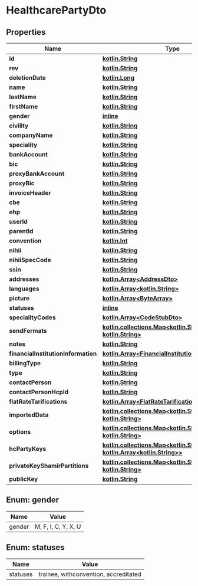 # HealthcarePartyDto

## Properties
Name | Type | Description | Notes
------------ | ------------- | ------------- | -------------
**id** | [**kotlin.String**](.md) |  | 
**rev** | [**kotlin.String**](.md) |  |  [optional]
**deletionDate** | [**kotlin.Long**](.md) |  |  [optional]
**name** | [**kotlin.String**](.md) |  |  [optional]
**lastName** | [**kotlin.String**](.md) |  |  [optional]
**firstName** | [**kotlin.String**](.md) |  |  [optional]
**gender** | [**inline**](#GenderEnum) |  |  [optional]
**civility** | [**kotlin.String**](.md) |  |  [optional]
**companyName** | [**kotlin.String**](.md) |  |  [optional]
**speciality** | [**kotlin.String**](.md) |  |  [optional]
**bankAccount** | [**kotlin.String**](.md) |  |  [optional]
**bic** | [**kotlin.String**](.md) |  |  [optional]
**proxyBankAccount** | [**kotlin.String**](.md) |  |  [optional]
**proxyBic** | [**kotlin.String**](.md) |  |  [optional]
**invoiceHeader** | [**kotlin.String**](.md) |  |  [optional]
**cbe** | [**kotlin.String**](.md) |  |  [optional]
**ehp** | [**kotlin.String**](.md) |  |  [optional]
**userId** | [**kotlin.String**](.md) |  |  [optional]
**parentId** | [**kotlin.String**](.md) |  |  [optional]
**convention** | [**kotlin.Int**](.md) |  |  [optional]
**nihii** | [**kotlin.String**](.md) |  |  [optional]
**nihiiSpecCode** | [**kotlin.String**](.md) |  |  [optional]
**ssin** | [**kotlin.String**](.md) |  |  [optional]
**addresses** | [**kotlin.Array&lt;AddressDto&gt;**](AddressDto.md) |  | 
**languages** | [**kotlin.Array&lt;kotlin.String&gt;**](.md) |  | 
**picture** | [**kotlin.Array&lt;ByteArray&gt;**](ByteArray.md) |  |  [optional]
**statuses** | [**inline**](#kotlin.Array&lt;StatusesEnum&gt;) |  | 
**specialityCodes** | [**kotlin.Array&lt;CodeStubDto&gt;**](CodeStubDto.md) |  | 
**sendFormats** | [**kotlin.collections.Map&lt;kotlin.String, kotlin.String&gt;**](.md) |  | 
**notes** | [**kotlin.String**](.md) |  |  [optional]
**financialInstitutionInformation** | [**kotlin.Array&lt;FinancialInstitutionInformationDto&gt;**](FinancialInstitutionInformationDto.md) |  | 
**billingType** | [**kotlin.String**](.md) |  |  [optional]
**type** | [**kotlin.String**](.md) |  |  [optional]
**contactPerson** | [**kotlin.String**](.md) |  |  [optional]
**contactPersonHcpId** | [**kotlin.String**](.md) |  |  [optional]
**flatRateTarifications** | [**kotlin.Array&lt;FlatRateTarificationDto&gt;**](FlatRateTarificationDto.md) |  | 
**importedData** | [**kotlin.collections.Map&lt;kotlin.String, kotlin.String&gt;**](.md) |  | 
**options** | [**kotlin.collections.Map&lt;kotlin.String, kotlin.String&gt;**](.md) |  | 
**hcPartyKeys** | [**kotlin.collections.Map&lt;kotlin.String, kotlin.Array&lt;kotlin.String&gt;&gt;**](.md) |  | 
**privateKeyShamirPartitions** | [**kotlin.collections.Map&lt;kotlin.String, kotlin.String&gt;**](.md) |  | 
**publicKey** | [**kotlin.String**](.md) |  |  [optional]

<a name="GenderEnum"></a>
## Enum: gender
Name | Value
---- | -----
gender | M, F, I, C, Y, X, U

<a name="kotlin.Array<StatusesEnum>"></a>
## Enum: statuses
Name | Value
---- | -----
statuses | trainee, withconvention, accreditated
